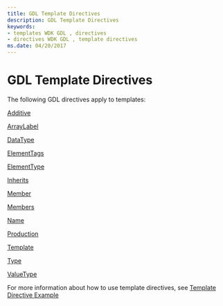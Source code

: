 ```yaml
---
title: GDL Template Directives
description: GDL Template Directives
keywords:
- templates WDK GDL , directives
- directives WDK GDL , template directives
ms.date: 04/20/2017
---
```


# GDL Template Directives


The following GDL directives apply to templates:

[Additive](additive-template-directive.md)

[ArrayLabel](arraylabel-template-directive.md)

[DataType](datatype-template-directive.md)

[ElementTags](elementtags-template-directive.md)

[ElementType](elementtype-template-directive.md)

[Inherits](inherits-template-directive.md)

[Member](member-template-directive.md)

[Members](members-template-directive.md)

[Name](name-template-directive.md)

[Production](production-template-directive.md)

[Template](template-template-directive.md)

[Type](type-template-directive.md)

[ValueType](valuetype-template-directive.md)

For more information about how to use template directives, see [Template Directive Example](template-directive-example.md)

 

 




